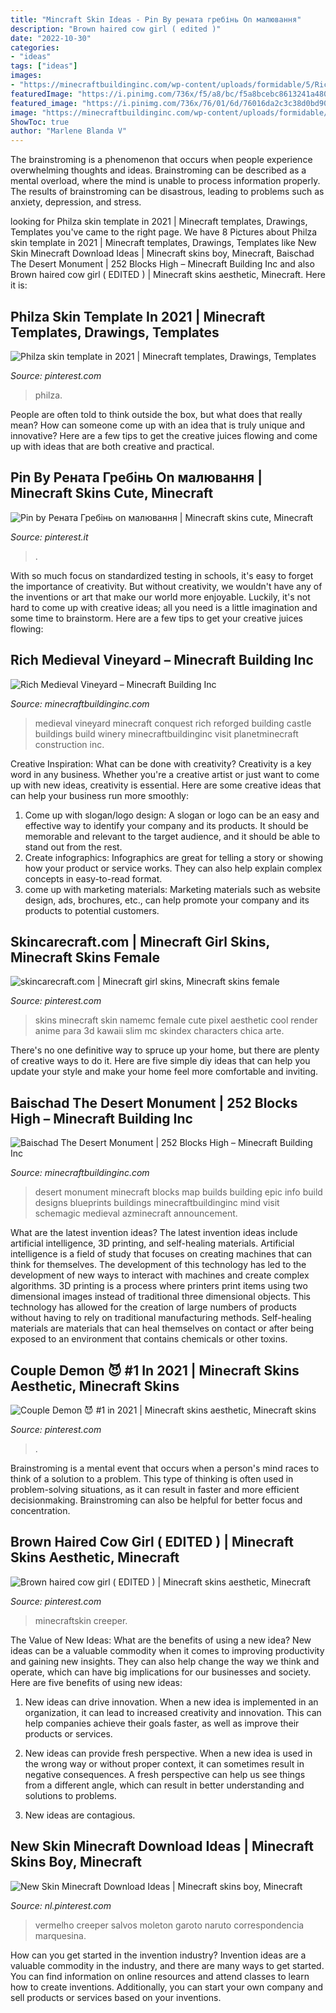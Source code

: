 ```yaml
---
title: "Mincraft Skin Ideas - Pin By рената гребінь On малювання"
description: "Brown haired cow girl ( edited )"
date: "2022-10-30"
categories:
- "ideas"
tags: ["ideas"]
images:
- "https://minecraftbuildinginc.com/wp-content/uploads/formidable/5/Rich-Medieval-Vineyard-Conquest-Forged-Resouce-Pack-Download-save-amazing-5.png"
featuredImage: "https://i.pinimg.com/736x/f5/a8/bc/f5a8bcebc8613241a48032337090e290.jpg"
featured_image: "https://i.pinimg.com/736x/76/01/6d/76016da2c3c38d0bd901a6322c7ed86b.jpg"
image: "https://minecraftbuildinginc.com/wp-content/uploads/formidable/5/Rich-Medieval-Vineyard-Conquest-Forged-Resouce-Pack-Download-save-amazing-5.png"
ShowToc: true
author: "Marlene Blanda V"
---
```



The brainstroming is a phenomenon that occurs when people experience overwhelming thoughts and ideas. Brainstroming can be described as a mental overload, where the mind is unable to process information properly. The results of brainstroming can be disastrous, leading to problems such as anxiety, depression, and stress.

	

		
looking for Philza skin template in 2021 | Minecraft templates, Drawings, Templates you've came to the right page. We have 8 Pictures about Philza skin template in 2021 | Minecraft templates, Drawings, Templates like New Skin Minecraft Download Ideas | Minecraft skins boy, Minecraft, Baischad The Desert Monument | 252 Blocks High – Minecraft Building Inc and also Brown haired cow girl ( EDITED ) | Minecraft skins aesthetic, Minecraft. Here it is:
		
    
## Philza Skin Template In 2021 | Minecraft Templates, Drawings, Templates

<img loading=lazy src="https://i.pinimg.com/736x/2c/48/85/2c4885fb01ad819a6627be7c327cccc6.jpg" onerror="this.onerror=null;this.src='https://tse1.mm.bing.net/th?id=OIP.7KnkqOAfUwzef6b-afNHnwAAAA&amp;pid=15.1';" alt="Philza skin template in 2021 | Minecraft templates, Drawings, Templates">

_Source: pinterest.com_

>philza. 

	

People are often told to think outside the box, but what does that really mean? How can someone come up with an idea that is truly unique and innovative? Here are a few tips to get the creative juices flowing and come up with ideas that are both creative and practical.

    
## Pin By Рената Гребінь On малювання | Minecraft Skins Cute, Minecraft

<img loading=lazy src="https://i.pinimg.com/736x/76/01/6d/76016da2c3c38d0bd901a6322c7ed86b.jpg" onerror="this.onerror=null;this.src='https://tse1.mm.bing.net/th?id=OIP.-rlOu7LLaScEdzKXj_EHLQHaKh&amp;pid=15.1';" alt="Pin by Рената Гребінь on малювання | Minecraft skins cute, Minecraft">

_Source: pinterest.it_

>. 

	

With so much focus on standardized testing in schools, it's easy to forget the importance of creativity. But without creativity, we wouldn't have any of the inventions or art that make our world more enjoyable. Luckily, it's not hard to come up with creative ideas; all you need is a little imagination and some time to brainstorm. Here are a few tips to get your creative juices flowing:

    
## Rich Medieval Vineyard – Minecraft Building Inc

<img loading=lazy src="https://minecraftbuildinginc.com/wp-content/uploads/formidable/5/Rich-Medieval-Vineyard-Conquest-Forged-Resouce-Pack-Download-save-amazing-5.png" onerror="this.onerror=null;this.src='https://tse4.mm.bing.net/th?id=OIP.TmTvBGNB6X8Ay5mw6BSY-QHaEW&amp;pid=15.1';" alt="Rich Medieval Vineyard – Minecraft Building Inc">

_Source: minecraftbuildinginc.com_

>medieval vineyard minecraft conquest rich reforged building castle buildings build winery minecraftbuildinginc visit planetminecraft construction inc. 

	

Creative Inspiration: What can be done with creativity?
Creativity is a key word in any business. Whether you're a creative artist or just want to come up with new ideas, creativity is essential. Here are some creative ideas that can help your business run more smoothly: 
1. Come up with slogan/logo design: A slogan or logo can be an easy and effective way to identify your company and its products. It should be memorable and relevant to the target audience, and it should be able to stand out from the rest. 
2. Create infographics: Infographics are great for telling a story or showing how your product or service works. They can also help explain complex concepts in easy-to-read format. 
3. come up with marketing materials: Marketing materials such as website design, ads, brochures, etc., can help promote your company and its products to potential customers.

    
## Skincarecraft.com | Minecraft Girl Skins, Minecraft Skins Female

<img loading=lazy src="https://i.pinimg.com/736x/c6/a8/3c/c6a83cb06c845c074e126b181a31d88a.jpg" onerror="this.onerror=null;this.src='https://tse3.mm.bing.net/th?id=OIP.BbbXz_vCa-kPEAgWkElffwCwFh&amp;pid=15.1';" alt="skincarecraft.com | Minecraft girl skins, Minecraft skins female">

_Source: pinterest.com_

>skins minecraft skin namemc female cute pixel aesthetic cool render anime para 3d kawaii slim mc skindex characters chica arte. 

	

There's no one definitive way to spruce up your home, but there are plenty of creative ways to do it. Here are five simple diy ideas that can help you update your style and make your home feel more comfortable and inviting.

    
## Baischad The Desert Monument | 252 Blocks High – Minecraft Building Inc

<img loading=lazy src="https://minecraftbuildinginc.com/wp-content/uploads/2014/01/Baischad-The-Desert-Monument-252-Blocks-High-minecraft-building-ideas-6.jpg" onerror="this.onerror=null;this.src='https://tse3.mm.bing.net/th?id=OIP.P-v5siGWGY-vZCNyFswPFwHaEW&amp;pid=15.1';" alt="Baischad The Desert Monument | 252 Blocks High – Minecraft Building Inc">

_Source: minecraftbuildinginc.com_

>desert monument minecraft blocks map builds building epic info build designs blueprints buildings minecraftbuildinginc mind visit schemagic medieval azminecraft announcement. 

	

What are the latest invention ideas?
The latest invention ideas include artificial intelligence, 3D printing, and self-healing materials. Artificial intelligence is a field of study that focuses on creating machines that can think for themselves. The development of this technology has led to the development of new ways to interact with machines and create complex algorithms. 3D printing is a process where printers print items using two dimensional images instead of traditional three dimensional objects. This technology has allowed for the creation of large numbers of products without having to rely on traditional manufacturing methods. Self-healing materials are materials that can heal themselves on contact or after being exposed to an environment that contains chemicals or other toxins.

    
## Couple Demon ️😈 #1 In 2021 | Minecraft Skins Aesthetic, Minecraft Skins

<img loading=lazy src="https://i.pinimg.com/736x/7d/3a/57/7d3a57d7824a2d9747b54ff2dc6889d8.jpg" onerror="this.onerror=null;this.src='https://tse1.mm.bing.net/th?id=OIP.PcLEPLXh7zjrD7LckLKVCgHaJS&amp;pid=15.1';" alt="Couple Demon ️😈 #1 in 2021 | Minecraft skins aesthetic, Minecraft skins">

_Source: pinterest.com_

>. 

	

Brainstroming is a mental event that occurs when a person's mind races to think of a solution to a problem. This type of thinking is often used in problem-solving situations, as it can result in faster and more efficient decisionmaking. Brainstroming can also be helpful for better focus and concentration.

    
## Brown Haired Cow Girl ( EDITED ) | Minecraft Skins Aesthetic, Minecraft

<img loading=lazy src="https://i.pinimg.com/736x/d7/57/25/d75725b59763301695ab4cfc5382b01a.jpg" onerror="this.onerror=null;this.src='https://tse3.mm.bing.net/th?id=OIP.QNpCVqFQltTMD-jXss1oXgAAAA&amp;pid=15.1';" alt="Brown haired cow girl ( EDITED ) | Minecraft skins aesthetic, Minecraft">

_Source: pinterest.com_

>minecraftskin creeper. 

	

The Value of New Ideas: What are the benefits of using a new idea?
New ideas can be a valuable commodity when it comes to improving productivity and gaining new insights. They can also help change the way we think and operate, which can have big implications for our businesses and society. Here are five benefits of using new ideas:
1. New ideas can drive innovation. When a new idea is implemented in an organization, it can lead to increased creativity and innovation. This can help companies achieve their goals faster, as well as improve their products or services.

2. New ideas can provide fresh perspective. When a new idea is used in the wrong way or without proper context, it can sometimes result in negative consequences. A fresh perspective can help us see things from a different angle, which can result in better understanding and solutions to problems.

3. New ideas are contagious.

    
## New Skin Minecraft Download Ideas | Minecraft Skins Boy, Minecraft

<img loading=lazy src="https://i.pinimg.com/736x/f5/a8/bc/f5a8bcebc8613241a48032337090e290.jpg" onerror="this.onerror=null;this.src='https://tse4.mm.bing.net/th?id=OIP.b2vFpYetOErvoVoZNioxiwAAAA&amp;pid=15.1';" alt="New Skin Minecraft Download Ideas | Minecraft skins boy, Minecraft">

_Source: nl.pinterest.com_

>vermelho creeper salvos moleton garoto naruto correspondencia marquesina. 

	

How can you get started in the invention industry?
Invention ideas are a valuable commodity in the industry, and there are many ways to get started. You can find information on online resources and attend classes to learn how to create inventions. Additionally, you can start your own company and sell products or services based on your inventions.


